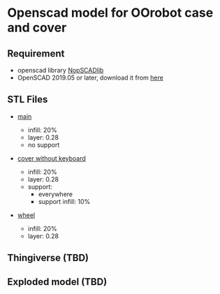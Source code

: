 # Openscad model for OOrobot case and cover

## Requirement

- openscad library [NopSCADlib](https://github.com/nophead/NopSCADlib/blob/master/readme.md)
- OpenSCAD 2019.05 or later, download it from [here](https://www.openscad.org/downloads.html)

## STL Files
- [main](main_new_bot.stl)
    - infill: 20%
    - layer: 0.28
    - no support

- [cover without keyboard](cover_wo_key.stl)
    - infill: 20%
    - layer: 0.28
    - support:
        - everywhere
        - support infill: 10%
    
- [wheel](wheel.stl)
    - infill: 20%
    - layer: 0.28

## Thingiverse (TBD)

## Exploded model (TBD)

